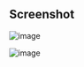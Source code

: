 <h2>Screenshot</h2>

![image](https://github.com/user-attachments/assets/0e9b1451-acc5-4044-8f38-a72d7606f7f0)

![image](https://github.com/user-attachments/assets/5322035b-a033-45a1-a6ef-850eeddd8a3a)





